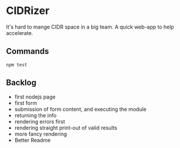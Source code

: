 # CIDRizer
It's hard to mange CIDR space in a big team.
A quick web-app to help accelerate.
## Commands
`npm test`

## Backlog

- first nodejs page
- first form
- submission of form content, and executing the module
- returning the info
- rendering errors first
- rendering straight print-out of valid results
- more fancy rendering
- Better Readme